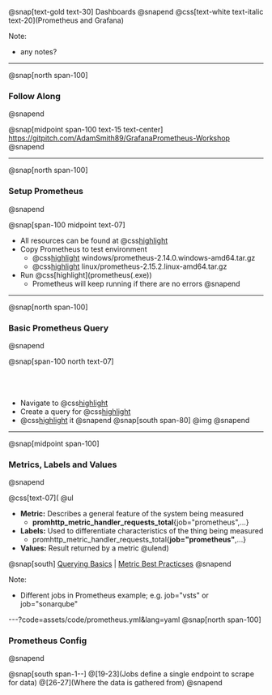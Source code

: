 @snap[text-gold text-30]
Dashboards
@snapend
@css[text-white text-italic text-20](Prometheus and Grafana)

Note:   
- any notes?

---
@snap[north span-100]
### Follow Along
@snapend

@snap[midpoint span-100 text-15 text-center]
[https://gitpitch.com/AdamSmith89/<wbr>GrafanaPrometheus-Workshop](https://gitpitch.com/AdamSmith89/GrafanaPrometheus-Workshop)
@snapend

---
@snap[north span-100]
### Setup Prometheus
@snapend

@snap[span-100 midpoint text-07]
- All resources can be found at @css[highlight](S:\Development\DashboardResources)
- Copy Prometheus to test environment
  - @css[highlight](Windows:) windows/prometheus-2.14.0.windows-amd64.tar.gz
  - @css[highlight](Mac:) linux/prometheus-2.15.2.linux-amd64.tar.gz
- Run @css[highlight](prometheus(.exe&#41;)
  - Prometheus will keep running if there are no errors
@snapend

---
@snap[north span-100]
### Basic Prometheus Query
@snapend

@snap[span-100 north text-07]
<br><br><br><br>
- Navigate to @css[highlight](localhost:9090)
- Create a query for @css[highlight](promhttp_metric_handler_requests_total)
- @css[highlight](Execute) it
@snapend
@snap[south span-80]
@img[](assets/img/prometheus-query.png)
@snapend

---
@snap[midpoint span-100]
### Metrics, Labels and Values
@snapend

@css[text-07](
@ul
- **Metric:** Describes a general feature of the system being measured
  - **promhttp_metric_handler_requests_total**{job="prometheus",...}
- **Labels:** Used to differentiate characteristics of the thing being measured
  - promhttp_metric_handler_requests_total{**job="prometheus"**,...}
- **Values:** Result returned by a metric
@ulend)

@snap[south]
[Querying Basics](https://prometheus.io/docs/prometheus/latest/querying/basics/)
|
[Metric Best Practicses](https://prometheus.io/docs/practices/naming/)
@snapend

Note:
- Different jobs in Prometheus example; e.g. job="vsts" or job="sonarqube"

---?code=assets/code/prometheus.yml&lang=yaml
@snap[north span-100]
### Prometheus Config
@snapend

@snap[south span-1--]
@[19-23](Jobs define a single endpoint to scrape for data)
@[26-27](Where the data is gathered from)
@snapend

<!-- @snap[west fragment]
@fa[play fa-4x]
@snapend -->